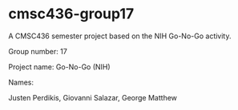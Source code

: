 # cmsc436-group17
A CMSC436 semester project based on the NIH Go-No-Go activity.

Group number: 17

Project name: Go-No-Go (NIH)

Names:

Justen Perdikis,
Giovanni Salazar,
George Matthew

